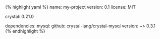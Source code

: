 {% highlight yaml %}
name: my-project
version: 0.1
license: MIT

crystal: 0.21.0

dependencies:
mysql:
github: crystal-lang/crystal-mysql
version: ~> 0.3.1
{% endhighlight %}
